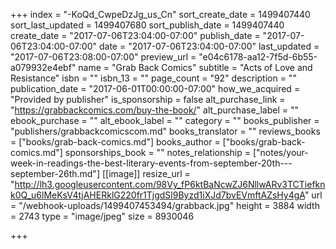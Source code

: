 +++
index = "-KoQd_CwpeDzJg_us_Cn"
sort_create_date = 1499407440
sort_last_updated = 1499407680
sort_publish_date = 1499407440
create_date = "2017-07-06T23:04:00-07:00"
publish_date = "2017-07-06T23:04:00-07:00"
date = "2017-07-06T23:04:00-07:00"
last_updated = "2017-07-06T23:08:00-07:00"
preview_url = "e04c6178-aa12-7f5d-6b55-a079932e4ebf"
name = "Grab Back Comics"
subtitle = "Acts of Love and Resistance"
isbn = ""
isbn_13 = ""
page_count = "92"
description = ""
publication_date = "2017-06-01T00:00:00-07:00"
how_we_acquired = "Provided by publisher"
is_sponsorship = false
alt_purchase_link = "https://grabbackcomics.com/buy-the-book/"
alt_purchase_label = ""
ebook_purchase = ""
alt_ebook_label = ""
category = ""
books_publisher = "publishers/grabbackcomicscom.md"
books_translator = ""
reviews_books = ["books/grab-back-comics.md"]
books_author = ["books/grab-back-comics.md"]
sponsorships_book = ""
notes_relationship = ["notes/your-week-in-readings-the-best-literary-events-from-september-20th---september-26th.md"]
[[image]]
resize_url = "http://lh3.googleusercontent.com/98Vy_fP6ktBaNcwZJ6NllwARv3TCTiefknk0Q_u6lMeKsV4tjAHERklG220fr1TjgdSl9Byzd1iXJd7bvEVmftAZsHy4gA"
url = "/webhook-uploads/1499407453494/grabback.jpg"
height = 3884
width = 2743
type = "image/jpeg"
size = 8930046

+++
